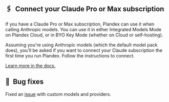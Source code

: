 ## 🖇️  Connect your Claude Pro or Max subscription

If you have a Claude Pro or Max subscription, Plandex can use it when calling Anthropic models. You can use it in either Integrated Models Mode on Plandex Cloud, or in BYO Key Mode (whether on Cloud or self-hosting).

Assuming you're using Anthropic models (which the default model pack does), you'll be asked if you want to connect your Claude subscription the first time you run Plandex. Follow the instructions to connect.

[Learn more in the docs.](https://docs.plandex.ai/models/claude-subscription)

## 🐞  Bug fixes

Fixed an [issue](https://github.com/shipdocs/plandex/issues/291) with custom models and providers.